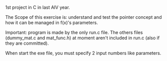 1st project in C in last AIV year.

The Scope of this exercise is: understand and test the pointer concept and how
 it can be managed in f(x)'s parameters.

Important: program is made by the only run.c file.
The others files (dummy_mat.c and mat_func.h) at moment aren't included in run.c
(also if they are committed).

When start the exe file, you must specify 2 input numbers like parameters.
